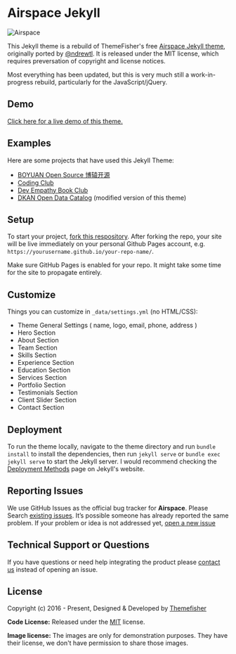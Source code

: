 # Airspace Jekyll
![Airspace](https://demo.themefisher.com/thumbnails/airspace.png "Landing")

This Jekyll theme is a rebuild of ThemeFisher's free [Airspace Jekyll theme](https://github.com/themefisher/airspace-jekyll), originally ported by [@ndrewtl](https://github.com/ndrewtl). 
It is released under the MIT license, which requires preversation of copyright and license notices.

Most everything has been updated, but this is very much still a work-in-progress rebuild, particularly for the JavaScript/jQuery.

## Demo
[Click here for a live demo of this theme.](https://tankedthomas.github.io/airspace-jekyll/)

## Examples
Here are some projects that have used this Jekyll Theme:
* [BOYUAN Open Source 博辕开源](https://boyuanitsm.github.io)
* [Coding Club](https://ourcodingclub.github.io/)
* [Dev Empathy Book Club](https://devempathybook.club/)
* [DKAN Open Data Catalog](https://getdkan.com) (modified version of this theme)

## Setup

To start your project, [fork this respository](https://github.com/TankedThomas/airspace-jekyll/fork).
After forking the repo, your site will be live immediately on your personal Github Pages account, e.g. `https://yourusername.github.io/your-repo-name/`.

Make sure GitHub Pages is enabled for your repo. It might take some time for the site to propagate entirely.

## Customize

Things you can customize in `_data/settings.yml` (no HTML/CSS):

- Theme General Settings ( name, logo, email, phone, address )
- Hero Section
- About Section
- Team Section
- Skills Section
- Experience Section
- Education Section
- Services Section
- Portfolio Section
- Testimonials Section
- Client Slider Section
- Contact Section

## Deployment

To run the theme locally, navigate to the theme directory and run `bundle install` to install the dependencies, then run `jekyll serve` or `bundle exec jekyll serve` to start the Jekyll server.
I would recommend checking the [Deployment Methods](https://jekyllrb.com/docs/deployment-methods/) page on Jekyll's website.

## Reporting Issues

We use GitHub Issues as the official bug tracker for **Airspace**. Please Search [existing issues](https://github.com/themefisher/airspace-jekyll/issues). It’s possible someone has already reported the same problem.
If your problem or idea is not addressed yet, [open a new issue](https://github.com/themefisher/airspace-jekyll/issues/new)

## Technical Support or Questions

If you have questions or need help integrating the product please [contact us](mailto:themefisher@gmail.com) instead of opening an issue.

<!-- licence -->
## License

Copyright (c) 2016 - Present, Designed & Developed by [Themefisher](https://themefisher.com)

**Code License:** Released under the [MIT](https://github.com/themefisher/airspace-jekyll/blob/main/LICENSE) license.

**Image license:** The images are only for demonstration purposes. They have their license, we don't have permission to share those images.